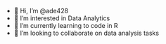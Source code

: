 - 👋 Hi, I’m @ade428
- 👀 I’m interested in Data Analytics
- 🌱 I’m currently learning to code in R
- 💞️ I’m looking to collaborate on data analysis tasks


<!---
ade428/ade428 is a ✨ special ✨ repository because its `README.md` (this file) appears on your GitHub profile.
You can click the Preview link to take a look at your changes.
--->
